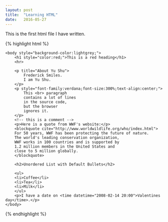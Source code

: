 ```yaml
---
layout: post
title:  "Learning HTML"
date:   2016-05-27
---
```

This is the first html file I have written.

{% highlight html %}
<!DOCTYPE html>
<html>
    <head>
        <title>My first HTML</title>
        <meta charset="UTF-8">
    </head>
    
    <body style="background-color:lightgrey;">
        <h1 style="color:red;">This is a red heading</h1>
        <hr>
        
        <p title="About Yu Shu">
            Frederick Smiles.
            I am Yu Shu.
        </p>
        <p style="font-family:verdana;font-size:300%;text-align:center;">
            This <br> paragraph
            contains a lot of lines
            in the source code,
            but the browser
            ignores it.
        </p>
        <!-- this is a comment -->
        <p>Here is a quote from WWF's website:</p>
        <blockquote cite="http://www.worldwildlife.org/who/index.html">
        For 50 years, WWF has been protecting the future of nature.
        The world's leading conservation organization,
        WWF works in 100 countries and is supported by
        1.2 million members in the United States and
        close to 5 million globally.
        </blockquote>
        
        <h2>Unordered List with Default Bullets</h2>
        
        <ul>
        <li>Coffee</li>
        <li>Tea</li>
        <li>Milk</li>
        </ul>
        <p>I have a date on <time datetime="2008-02-14 20:00">Valentines day</time>.</p>
    </body>
</html>
{% endhighlight %}

